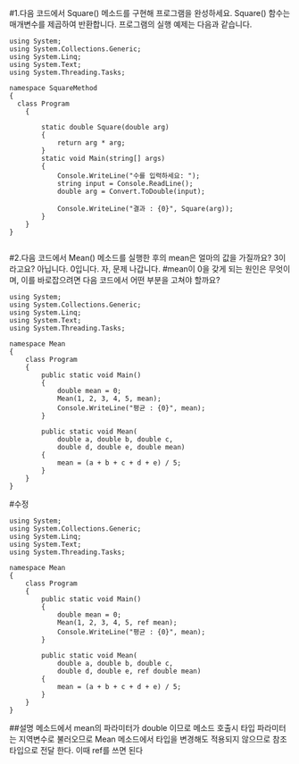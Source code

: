 #1.다음 코드에서 Square() 메소드를 구현해 프로그램을 완성하세요. Square() 함수는 매개변수를 제곱하여 반환합니다. 프로그램의 실행 예제는 다음과 같습니다.

```
using System;
using System.Collections.Generic;
using System.Linq;
using System.Text;
using System.Threading.Tasks;

namespace SquareMethod
{
  class Program
    {
        
        static double Square(double arg)
        {
            return arg * arg;
        }
        static void Main(string[] args)
        {
            Console.WriteLine("수를 입력하세요: ");
            string input = Console.ReadLine();
            double arg = Convert.ToDouble(input);

            Console.WriteLine("결과 : {0}", Square(arg));
        }
    }
}


```
#2.다음 코드에서 Mean() 메소드를 실행한 후의 mean은 얼마의 값을 가질까요? 3이라고요? 아닙니다. 0입니다. 자, 문제 나갑니다. 
#mean이 0을 갖게 되는 원인은 무엇이며, 이를 바로잡으려면 다음 코드에서 어떤 부분을 고쳐야 할까요?

```
using System;
using System.Collections.Generic;
using System.Linq;
using System.Text;
using System.Threading.Tasks;

namespace Mean
{
    class Program
    {
        public static void Main()
        {
            double mean = 0;
            Mean(1, 2, 3, 4, 5, mean);
            Console.WriteLine("평균 : {0}", mean);
        }

        public static void Mean(
            double a, double b, double c,
            double d, double e, double mean)
        {
            mean = (a + b + c + d + e) / 5;
        }
    }
}
```
#수정
```
using System;
using System.Collections.Generic;
using System.Linq;
using System.Text;
using System.Threading.Tasks;

namespace Mean
{
    class Program
    {
        public static void Main()
        {
            double mean = 0;
            Mean(1, 2, 3, 4, 5, ref mean);
            Console.WriteLine("평균 : {0}", mean);
        }

        public static void Mean(
            double a, double b, double c,
            double d, double e, ref double mean)
        {
            mean = (a + b + c + d + e) / 5;
        }
    }
}
```
##설명
메소드에서 mean의 파라미터가 double 이므로 메소드 호출시 타입 파라미터는 지역변수로 불러오므로 Mean 메소드에서 타입을 변경해도 적용되지 않으므로 참조타입으로 전달 한다. 이때 ref를 쓰면 된다


